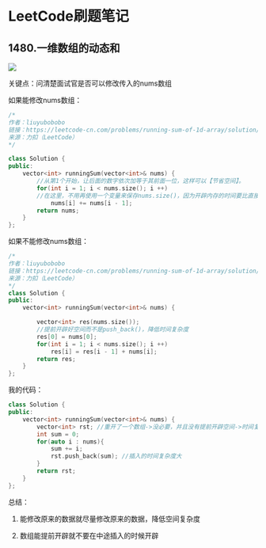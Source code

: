 # LeetCode刷题笔记

## 1480.一维数组的动态和

![](LeetCodeImages/1480.png)

关键点：问清楚面试官是否可以修改传入的nums数组

如果能修改nums数组：

```C++
/*
作者：liuyubobobo
链接：https://leetcode-cn.com/problems/running-sum-of-1d-array/solution/ru-guo-mian-shi-yu-dao-zhe-ge-wen-ti-zhe-yi-dian-z/
来源：力扣（LeetCode）
*/

class Solution {
public:
    vector<int> runningSum(vector<int>& nums) {
        //从第1个开始，让后面的数字依次加等于其前面一位，这样可以【节省空间】。
        for(int i = 1; i < nums.size(); i ++) 
        //在这里，不用再使用一个变量来保存nums.size()，因为开辟内存的时间要比直接调用函数的时间多太多了。
            nums[i] += nums[i - 1];
        return nums;
    }
};
```

如果不能修改nums数组：

```C++
/*
作者：liuyubobobo
链接：https://leetcode-cn.com/problems/running-sum-of-1d-array/solution/ru-guo-mian-shi-yu-dao-zhe-ge-wen-ti-zhe-yi-dian-z/
来源：力扣（LeetCode）
*/
class Solution {
public:
    vector<int> runningSum(vector<int>& nums) {

        vector<int> res(nums.size()); 
        //提前开辟好空间而不是push_back()，降低时间复杂度
        res[0] = nums[0];
        for(int i = 1; i < nums.size(); i ++)
            res[i] = res[i - 1] + nums[i];
        return res;
    }
};
```

我的代码：

```C++
class Solution {
public:
    vector<int> runningSum(vector<int>& nums) {
        vector<int> rst; //重开了一个数组->没必要，并且没有提前开辟空间->时间复杂度大
        int sum = 0;
        for(auto i : nums){
            sum += i;
            rst.push_back(sum); //插入的时间复杂度大
        }
        return rst;
    }
};
```

总结：

1. 能修改原来的数据就尽量修改原来的数据，降低空间复杂度

2. 数组能提前开辟就不要在中途插入的时候开辟
